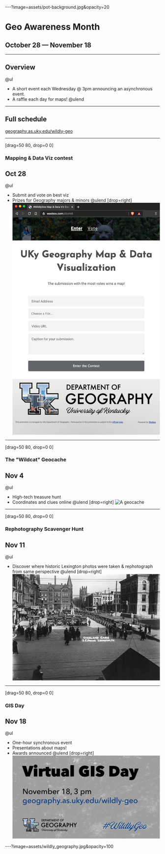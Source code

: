 
---?image=assets/pot-background.jpg&opacity=20
# Geo Awareness Month
## October 28 — November 18

---
## Overview
@ul
* A short event each Wednesday @ 3pm announcing an asynchronous event. 
* A raffle each day for maps!
@ulend

---
## Full schedule
[geography.as.uky.edu/wildly-geo](https://geography.as.uky.edu/wildly-geo)


---
[drag=50 80, drop=0 0]
### Mapping & Data Viz contest
## Oct 28
@ul
* Submit and vote on best viz
* Prizes for Geography majors & minors
@ulend
[drop=right]
![Map and Data Viz contest](assets/contest.jpg)

---
[drag=50 80, drop=0 0]
### The "Wildcat" Geocache
## Nov 4
@ul
* High-tech treasure hunt
* Coordinates and clues online
@ulend
[drop=right]
![A geocache](https://mdc.mo.gov/sites/default/files/styles/centered_full/public/media/news/geocache%20box.jpg)

---
[drag=50 80, drop=0 0]
### Rephotography Scavenger Hunt
## Nov 11
@ul
* Discover where historic Lexington photos were taken & rephotograph from same perspective
@ulend
[drop=right]
![Where is this?](assets/photo-cheapside.jpg)

---
[drag=50 80, drop=0 0]
### GIS Day
## Nov 18
@ul
* One-hour synchronous event
* Presentations about maps!
* Awards announced
@ulend
[drop=right]
![GIS Day](assets/gis-day.jpg)

---?image=assets/wildly_geography.jpg&opacity=100